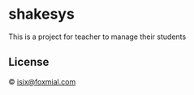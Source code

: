 # shakesys
This is a project for teacher to manage their students


## License

 © isjx@foxmial.com
